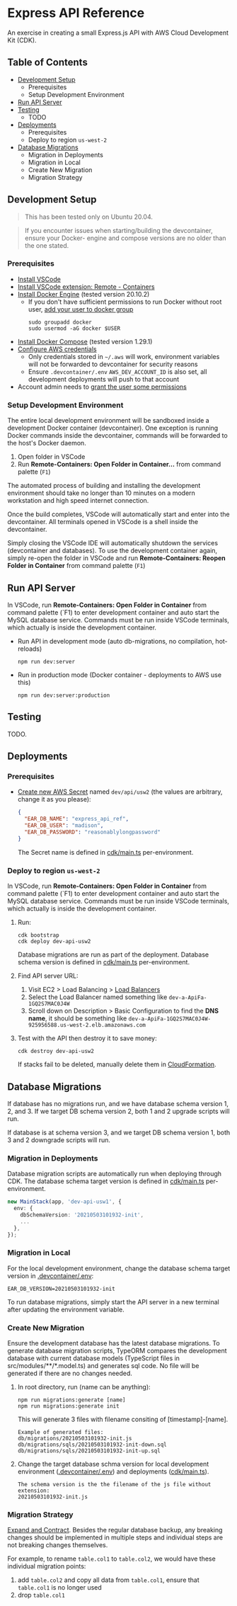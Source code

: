 # Express API Reference
An exercise in creating a small Express.js API with AWS Cloud Development Kit (CDK).


## Table of Contents
- [Development Setup](#development-setup)
  - Prerequisites
  - Setup Development Environment
- [Run API Server](#run-api-server)
- [Testing](#testing)
  - TODO
- [Deployments](#deployments)
  - Prerequisites
  - Deploy to region `us-west-2`
- [Database Migrations](#database-migrations)
  - Migration in Deployments
  - Migration in Local
  - Create New Migration
  - Migration Strategy


## Development Setup

> This has been tested only on Ubuntu 20.04.

> If you encounter issues when starting/building the devcontainer, ensure your Docker- engine and compose versions are no older than the one stated.

### Prerequisites
- [Install VSCode](https://code.visualstudio.com)
- [Install VSCode extension: Remote - Containers](https://marketplace.visualstudio.com/items?itemName=ms-vscode-remote.remote-containers)
- [Install Docker Engine](https://docs.docker.com/engine/install) (tested version 20.10.2)
  - If you don't have sufficient permissions to run Docker without root user, [add your user to docker group](https://docs.docker.com/engine/install/linux-postinstall)
    ```
    sudo groupadd docker
    sudo usermod -aG docker $USER
    ```
- [Install Docker Compose](https://docs.docker.com/compose/install) (tested version 1.29.1)
- [Configure AWS credentials](https://docs.aws.amazon.com/cdk/latest/guide/getting_started.html#getting_started_prerequisites)
  - Only credentials stored in `~/.aws` will work, environment variables will not be forwarded to devcontainer for security reasons
  - Ensure `.devcontainer/.env` `AWS_DEV_ACCOUNT_ID` is also set, all development deployments will push to that account
- Account admin needs to [grant the user some permissions](docs/aws-deployment-account-permissions.md)

### Setup Development Environment
The entire local development environment will be sandboxed inside a development Docker container (devcontainer). One exception is running Docker commands inside the devcontainer, commands will be forwarded to the host's Docker daemon.

1. Open folder in VSCode
2. Run **Remote-Containers: Open Folder in Container...** from command palette (`F1`)

The automated process of building and installing the development environment should take no longer than 10 minutes on a modern workstation and high speed internet connection.

Once the build completes, VSCode will automatically start and enter into the devcontainer. All terminals opened in VSCode is a shell inside the devcontainer.

Simply closing the VSCode IDE will automatically shutdown the services (devcontainer and databases). To use the development container again, simply re-open the folder in VSCode and run **Remote-Containers: Reopen Folder in Container** from command palette (`F1`)


## Run API Server
In VSCode, run **Remote-Containers: Open Folder in Container** from command palette (`F1) to enter development container and auto start the MySQL database service. Commands must be run inside VSCode terminals, which actually is inside the development container.

- Run API in development mode (auto db-migrations, no compilation, hot-reloads)
    ```
    npm run dev:server
    ```
- Run in production mode (Docker container - deployments to AWS use this)
    ```
    npm run dev:server:production
    ```


## Testing
TODO.


## Deployments

### Prerequisites
- [Create new AWS Secret](https://us-west-2.console.aws.amazon.com/secretsmanager/home?region=us-west-2#!/listSecrets) named `dev/api/usw2` (the values are arbitrary, change it as you please):
    ```json
    {
      "EAR_DB_NAME": "express_api_ref",
      "EAR_DB_USER": "madison",
      "EAR_DB_PASSWORD": "reasonablylongpassword"
    }
    ```
    The Secret name is defined in [cdk/main.ts](cdk/main.ts) per-environment.

### Deploy to region `us-west-2`
In VSCode, run **Remote-Containers: Open Folder in Container** from command palette (`F1) to enter development container and auto start the MySQL database service. Commands must be run inside VSCode terminals, which actually is inside the development container.

1. Run:
    ```
    cdk bootstrap
    cdk deploy dev-api-usw2
    ```
    Database migrations are run as part of the deployment. Database schema version is defined in [cdk/main.ts](cdk/main.ts) per-environment.

2. Find API server URL:
    1. Visit EC2 > Load Balancing > [Load Balancers](https://us-west-2.console.aws.amazon.com/ec2/v2/home?region=us-west-2#LoadBalancers:)
    2. Select the Load Balancer named something like `dev-a-ApiFa-1GQ2S7MAC0J4W`
    3. Scroll down on Description > Basic Configuration to find the **DNS name**, it should be something like `dev-a-ApiFa-1GQ2S7MAC0J4W-925956588.us-west-2.elb.amazonaws.com`

3. Test with the API then destroy it to save money:
    ```
    cdk destroy dev-api-usw2
    ```
    If stacks fail to be deleted, manually delete them in [CloudFormation](https://us-west-2.console.aws.amazon.com/cloudformation/home?region=us-west-2).

## Database Migrations
If database has no migrations run, and we have database schema version 1, 2, and 3. If we target DB schema version 2, both 1 and 2 upgrade scripts will run.

If database is at schema version 3, and we target DB schema version 1, both 3 and 2 downgrade scripts will run.

### Migration in Deployments
Database migration scripts are automatically run when deploying through CDK. The database schema target version is defined in [cdk/main.ts](cdk/main.ts) per-environment.
```typescript
new MainStack(app, 'dev-api-usw1', {
  env: {
    dbSchemaVersion: '20210503101932-init',
    ...
  },
});
```

### Migration in Local
For the local development environment, change the database schema target version in [.devcontainer/.env](.devcontainer/.env):
```
EAR_DB_VERSION=20210503101932-init
```

To run database migrations, simply start the API server in a new terminal after updating the environment variable.


### Create New Migration
Ensure the development database has the latest database migrations. To generate database migration scripts, TypeORM compares the development database with current database models (TypeScript files in src/modules/**/*.model.ts) and generates sql code. No file will be generated if there are no changes needed.

1. In root directory, run (name can be anything):
    ```
    npm run migrations:generate [name]
    npm run migrations:generate init
    ```
    This will generate 3 files with filename consiting of [timestamp]-[name].
    ```
    Example of generated files:
    db/migrations/20210503101932-init.js
    db/migrations/sqls/20210503101932-init-down.sql
    db/migrations/sqls/20210503101932-init-up.sql
    ```
2. Change the target database schma version for local development environment ([.devcontainer/.env](.devcontainer/.env)) and deployments ([cdk/main.ts](cdk/main.ts)).
    ```
    The schema version is the the filename of the js file without extension:
    20210503101932-init.js
    ```

### Migration Strategy
[Expand and Contract](https://www.tim-wellhausen.de/papers/ExpandAndContract/ExpandAndContract.html). Besides the regular database backup, any breaking changes should be implemented in multiple steps and individual steps are not breaking changes themselves.

For example, to rename `table.col1` to `table.col2`, we would have these individual migration points:
1. add `table.col2` and copy all data from `table.col1`, ensure that `table.col1` is no longer used
2. drop `table.col1`